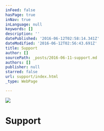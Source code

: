 ```yaml
---
inFeed: false
hasPage: true
inNav: true
inLanguage: null
keywords: []
description: ''
datePublished: '2016-06-12T02:58:14.341Z'
dateModified: '2016-06-12T02:56:43.691Z'
title: Support
author: []
sourcePath: _posts/2016-06-11-support.md
authors: []
publisher: null
starred: false
url: support/index.html
_type: WebPage

---
```

![](https://the-grid-user-content.s3-us-west-2.amazonaws.com/e4970d76-cb03-4bf2-a42f-b5ef4df1b8e8.jpg)

# Support
